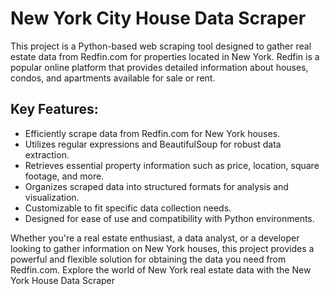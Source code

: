 # New York City House Data Scraper
This project is a Python-based web scraping tool designed to gather real estate data from Redfin.com for properties located in New York. Redfin is a popular online platform that provides detailed information about houses, condos, and apartments available for sale or rent.

## Key Features:

- Efficiently scrape data from Redfin.com for New York houses.
- Utilizes regular expressions and BeautifulSoup for robust data extraction.
- Retrieves essential property information such as price, location, square footage, and more.
- Organizes scraped data into structured formats for analysis and visualization.
- Customizable to fit specific data collection needs.
- Designed for ease of use and compatibility with Python environments.

Whether you're a real estate enthusiast, a data analyst, or a developer looking to gather information on New York houses, this project provides a powerful and flexible solution for obtaining the data you need from Redfin.com. Explore the world of New York real estate data with the New York House Data Scraper
